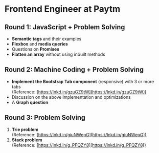# Frontend Engineer at Paytm

## Round 1: JavaScript + Problem Solving

- **Semantic tags** and their examples
- **Flexbox** and **media queries**
- Questions on **Promises**
- **Flatten an array** without using inbuilt methods

## Round 2: Machine Coding + Problem Solving

- **Implement the Bootstrap Tab component** (responsive) with 3 or more tabs  
  (Reference: [https://lnkd.in/gzuGZ9tW](https://lnkd.in/gzuGZ9tW))
- Discussion on the above implementation and optimizations
- A **Graph question**

## Round 3: Problem Solving

1. **Trie problem**  
   (Reference: [https://lnkd.in/giuNWepG](https://lnkd.in/giuNWepG))
2. **Stack problem**  
   (Reference: [https://lnkd.in/g_PFQZY8](https://lnkd.in/g_PFQZY8))

